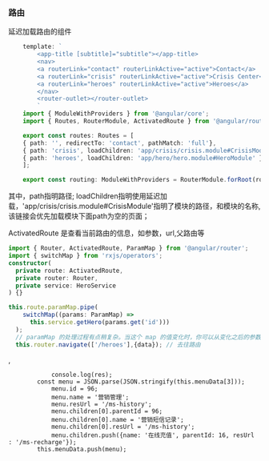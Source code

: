 ### 路由

延迟加载路由的组件

```typescript
    template: `
        <app-title [subtitle]="subtitle"></app-title>
        <nav>
        <a routerLink="contact" routerLinkActive="active">Contact</a>
        <a routerLink="crisis" routerLinkActive="active">Crisis Center</a>
        <a routerLink="heroes" routerLinkActive="active">Heroes</a>
        </nav>
        <router-outlet></router-outlet>
        `
    import { ModuleWithProviders } from '@angular/core';
    import { Routes, RouterModule, ActivatedRoute } from '@angular/router';

    export const routes: Routes = [
    { path: '', redirectTo: 'contact', pathMatch: 'full'},
    { path: 'crisis', loadChildren: 'app/crisis/crisis.module#CrisisModule' },
    { path: 'heroes', loadChildren: 'app/hero/hero.module#HeroModule' }
    ];

    export const routing: ModuleWithProviders = RouterModule.forRoot(routes);

```
其中，path指明路径;
loadChildren指明使用延迟加载，'app/crisis/crisis.module#CrisisModule'指明了模块的路径，和模块的名称,该链接会优先加载模块下面path为空的页面；

ActivatedRoute 是查看当前路由的信息，如参数，url,父路由等

```typeScript
import { Router, ActivatedRoute, ParamMap } from '@angular/router';
import { switchMap } from 'rxjs/operators';
constructor(
  private route: ActivatedRoute,
  private router: Router,
  private service: HeroService
) {}

this.route.paramMap.pipe(
    switchMap((params: ParamMap) =>
      this.service.getHero(params.get('id')))
  );
  // paramMap 的处理过程有点稍复杂。当这个 map 的值变化时，你可以从变化之后的参数中 get() 到其 id 参数。
  this.router.navigate(['/heroes'],{data}); // 去往路由
```
,
	

    			console.log(res);
			const menu = JSON.parse(JSON.stringify(this.menuData[3]));
				menu.id = 96;
				menu.name = '营销管理';
				menu.resUrl = '/ms-history';
				menu.children[0].parentId = 96;
				menu.children[0].name = '营销短信记录';
				menu.children[0].resUrl = '/ms-history';
				menu.children.push({name: '在线充值', parentId: 16, resUrl : '/ms-recharge'});
			this.menuData.push(menu);


            